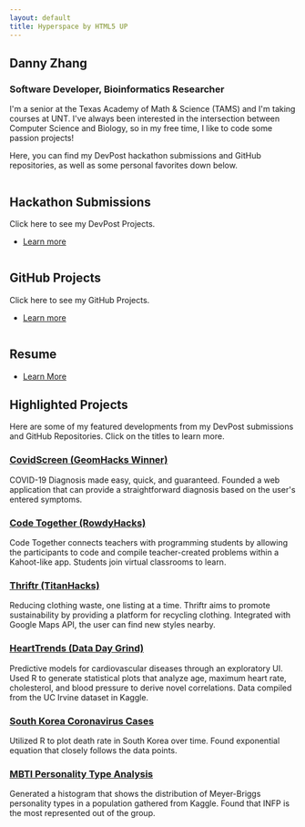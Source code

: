 ```yaml
---
layout: default
title: Hyperspace by HTML5 UP
---
```

<!-- Global site tag (gtag.js) - Google Analytics -->
<script async src="https://www.googletagmanager.com/gtag/js?id=UA-170259484-1"></script>
<script>
  window.dataLayer = window.dataLayer || [];
  function gtag(){dataLayer.push(arguments);}
  gtag('js', new Date());

  gtag('config', 'UA-170259484-1');
</script>

<!-- Intro -->
<section id="intro" class="wrapper style1 fullscreen fade-up">
	<div class="inner">
		<h1>Danny Zhang</h1>
		<h3>Software Developer, Bioinformatics Researcher</h3>
		<p>I'm a senior at the Texas Academy of Math & Science (TAMS) and I'm taking courses at UNT. I've always been interested in the intersection between Computer Science and Biology, so in my free time, I like to code some passion projects!</p>
		<p>Here, you can find my DevPost hackathon submissions and GitHub repositories, as well as some personal favorites down below.</p>
	</div>
</section>

<!-- One -->
<section id="one" class="wrapper style2 spotlights">
	<section>
		<a href="https://devpost.com/dannyzhangtx" class="image" target = "_blank"><img src="../dannyzhang1020.github.io/images/dev-post-555431.png" alt="" data-position="center center" /></a>
		<div class="content">
			<div class="inner">
				<h2>Hackathon Submissions</h2>
				<p>Click here to see my DevPost Projects.</p>
				<ul class="actions">
					<li><a href="https://devpost.com/dannyzhangtx" class="button" target = "_blank">Learn more</a></li>
				</ul>
			</div>
		</div>
	</section>
	<section>
		<a href="https://github.com/dannyzhang1020" class="image" target = "_blank"><img src="../dannyzhang1020.github.io/images/github-logo.png" alt="" data-position="top center" /></a>
		<div class="content">
			<div class="inner">
				<h2>GitHub Projects</h2>
				<p>Click here to see my GitHub Projects.</p>
				<ul class="actions">
					<li><a href="https://github.com/dannyzhang1020" class="button" target = "_blank">Learn more</a></li>
				</ul>
			</div>
		</div>
	</section>
	<section>
		<a href="../dannyzhang1020.github.io/images/DannyZhang_Resume.pdf" class="image" target = "_blank"><img src="../dannyzhang1020.github.io/images/cv_PNG42.png" alt="" data-position="25% 25%" /></a>
		<div class="content">
			<div class="inner">
				<h2>Resume</h2>
				<ul class="actions">
					<li><a href="../dannyzhang1020.github.io/images/DannyZhang_Resume.pdf" class="button" target = "_blank">Learn More</a></li>
				</ul>
			</div>
		</div>
	</section>
</section>

<!-- Two -->
<section id="two" class="wrapper style3 fade-up">
	<div class="inner">
		<h2>Highlighted Projects</h2>
		<p>Here are some of my featured developments from my DevPost submissions and GitHub Repositories. Click on the titles to learn more.</p>
		<div class="features">
		    <section>
        		<span class="icon major fa-heartbeat"></span>
        		<a href = "https://devpost.com/software/covidscreen" target = "_blank"><h3>CovidScreen (GeomHacks Winner)</h3></a>
     			<p>COVID-19 Diagnosis made easy, quick, and guaranteed. Founded a web application that can provide a straightforward diagnosis based on the user's entered symptoms.</p>
        	</section>
			<section>
				<span class="icon major fa-code"></span>
				<a href = "https://devpost.com/software/code-together-v5e8tz" target = "_blank"><h3>Code Together (RowdyHacks)</h3></a>
				<p>Code Together connects teachers with programming students by allowing the participants to code and compile teacher-created problems within a Kahoot-like app. Students join virtual classrooms to learn.</p>
			</section>
			<section>
				<span class="icon major fa-graduation-cap"></span>
				<a href = "https://devpost.com/software/thriftr" target = "_blank"><h3>Thriftr (TitanHacks)</h3></a>
				<p>Reducing clothing waste, one listing at a time. Thriftr aims to promote sustainability by providing a platform for recycling clothing. Integrated with Google Maps API, the user can find new styles nearby.</p>
			</section>
			<section>
				<span class="icon major fa-h-square"></span>
				<a href = "https://devpost.com/software/datadaygrind" target = "_blank"><h3>HeartTrends (Data Day Grind)</h3></a>
				<p>Predictive models for cardiovascular diseases through an exploratory UI. Used R to generate statistical plots that analyze age, maximum heart rate, cholesterol, and blood pressure to derive novel correlations. Data compiled from the UC Irvine dataset in Kaggle.</p>
			</section>
			<section>
				<span class="icon major fa-user-md"></span>
				<a href = "https://github.com/dannyzhang1020/Korea-Coronavirus-Cases" target = "_blank"><h3>South Korea Coronavirus Cases</h3></a>
				<p>Utilized R to plot death rate in South Korea over time. Found exponential equation that closely follows the data points.</p>
			</section>
			<section>
				<span class="icon major fa-street-view"></span>
				<a href = "https://github.com/dannyzhang1020/mbti-analysis" target = "_blank"><h3>MBTI Personality Type Analysis</h3></a>
				<p>Generated a histogram that shows the distribution of Meyer-Briggs personality types in a population gathered from Kaggle. Found that INFP is the most represented out of the group.</p>
			</section>
		</div>
	</div>
</section>
